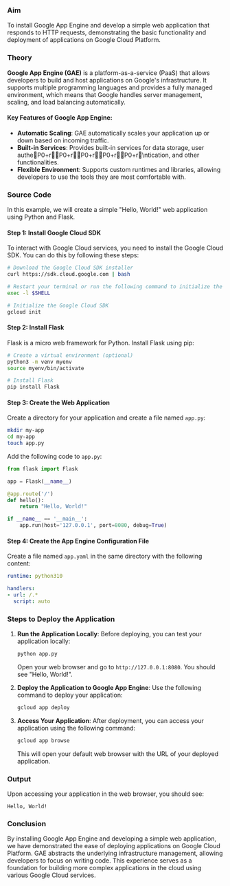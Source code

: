 ### Aim
To install Google App Engine and develop a simple web application that responds to HTTP requests, demonstrating the basic functionality and deployment of applications on Google Cloud Platform.

### Theory
**Google App Engine (GAE)** is a platform-as-a-service (PaaS) that allows developers to build and host applications on Google's infrastructure. It supports multiple programming languages and provides a fully managed environment, which means that Google handles server management, scaling, and load balancing automatically.

#### Key Features of Google App Engine:
- **Automatic Scaling**: GAE automatically scales your application up or down based on incoming traffic.
- **Built-in Services**: Provides built-in services for data storage, user autheP0+r\P0+r\P0+r\P0+r\P0+r\ntication, and other functionalities.
- **Flexible Environment**: Supports custom runtimes and libraries, allowing developers to use the tools they are most comfortable with.

### Source Code

In this example, we will create a simple "Hello, World!" web application using Python and Flask.

#### Step 1: Install Google Cloud SDK
To interact with Google Cloud services, you need to install the Google Cloud SDK. You can do this by following these steps:

```bash
# Download the Google Cloud SDK installer
curl https://sdk.cloud.google.com | bash

# Restart your terminal or run the following command to initialize the SDK
exec -l $SHELL

# Initialize the Google Cloud SDK
gcloud init
```

#### Step 2: Install Flask
Flask is a micro web framework for Python. Install Flask using pip:

```bash
# Create a virtual environment (optional)
python3 -m venv myenv
source myenv/bin/activate

# Install Flask
pip install Flask
```

#### Step 3: Create the Web Application
Create a directory for your application and create a file named `app.py`:

```bash
mkdir my-app
cd my-app
touch app.py
```

Add the following code to `app.py`:

```python
from flask import Flask

app = Flask(__name__)

@app.route('/')
def hello():
    return "Hello, World!"

if __name__ == '__main__':
    app.run(host='127.0.0.1', port=8080, debug=True)
```

#### Step 4: Create the App Engine Configuration File
Create a file named `app.yaml` in the same directory with the following content:

```yaml
runtime: python310

handlers:
- url: /.*
  script: auto
```

### Steps to Deploy the Application

1. **Run the Application Locally**:
   Before deploying, you can test your application locally:

   ```bash
   python app.py
   ```

   Open your web browser and go to `http://127.0.0.1:8080`. You should see "Hello, World!".

2. **Deploy the Application to Google App Engine**:
   Use the following command to deploy your application:

   ```bash
   gcloud app deploy
   ```

3. **Access Your Application**:
   After deployment, you can access your application using the following command:

   ```bash
   gcloud app browse
   ```

   This will open your default web browser with the URL of your deployed application.

### Output
Upon accessing your application in the web browser, you should see:

```
Hello, World!
```

### Conclusion
By installing Google App Engine and developing a simple web application, we have demonstrated the ease of deploying applications on Google Cloud Platform. GAE abstracts the underlying infrastructure management, allowing developers to focus on writing code. This experience serves as a foundation for building more complex applications in the cloud using various Google Cloud services.
